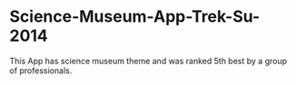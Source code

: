 Science-Museum-App-Trek-Su-2014
===============================

This App has science museum theme and was ranked 5th best by a group of professionals.
